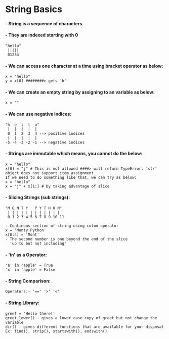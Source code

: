 # String Basics

#### - String is a sequence of characters. 

#### - They are indexed starting with 0
    "hello"
     |||||
     01234

#### - We can access one character at a time using bracket operator as below:
    x = "hello"
    y = x[0] ########> gets 'h'

#### - We can create an empty string by assigning to an variable as below:
    x = ""
   
#### - We can use negative indices:
    "h  e  l  l  o"
     |  |  |  |  |
     0  1  2  3  4 --> positive indices
     |  |  |  |  |
    -5 -4 -3 -2 -1 --> negative indices

#### - Strings are immutable which means, you cannot do the below:
    x = "hello"
    x[0] = "j" # This is not allowed ####> will return TypeError: 'str' object does not support item assignment
    If we need to do something like that, we can try as below:
    x = "hello"
    x = "j" + x[1:] # by taking advantage of slice

#### - Slicing Strings (sub strings):
    "M O N T Y   P Y T H O N"
     | | | | | | | | | | | |
     0 1 2 3 4 5 6 7 8 9 10 11

    - Continous section of string using colon operator
    x = 'Monty Python' 
    x[0:4] = 'Mont'
    - The second number is one beyond the end of the slice
      'up to but not including'

#### - 'in' as a Operator:
    'a' in 'apple' = True
    'x' in 'apple' = False

#### - String Comparison:
    Operators:- '==' '>' '<'

#### - String Library:
    greet = 'Hello there!'
    greet.lower() - gives a lower case copy of greet but not change the variable
    dir() - gives different functions that are available for your disposal
    Ex: find(), strip(), startswith(), endswith()